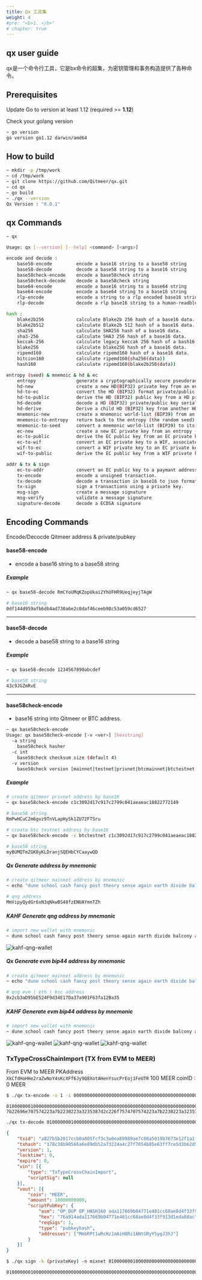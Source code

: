 ```yaml
---
title: Qx 工具集
weight: 4
#pre: "<b>1. </b>"
# chapter: true
---
```


## qx user guide
qx是一个命令行工具，它是bx命令的超集，为密钥管理和事务构造提供了各种命令。

## Prerequisites

Update Go to version at least 1.12 (required >= **1.12**)

Check your golang version

```bash
~ go version
go version go1.12 darwin/amd64
```

## How to build

```bash
~ mkdir -p /tmp/work
~ cd /tmp/work
~ git clone https://github.com/Qitmeer/qx.git
~ cd qx
~ go build
~ ./qx --version
Qx Version : "0.0.1"
```

## qx Commands

```bash
~ qx

Usage: qx [--version] [--help] <command> [<args>]

encode and decode :
    base58-encode         encode a base16 string to a base58 string
    base58-decode         decode a base58 string to a base16 string
    base58check-encode    encode a base58check string
    base58check-decode    decode a base58check string
    base64-encode         encode a base16 string to a base64 string
    base64-encode         encode a base64 string to a base16 string
    rlp-encode            encode a string to a rlp encoded base16 string
    rlp-decode            decode a rlp base16 string to a human-readble representation

hash :
    blake2b256            calculate Blake2b 256 hash of a base16 data.
    blake2b512            calculate Blake2b 512 hash of a base16 data.
    sha256                calculate SHA256 hash of a base16 data.
    sha3-256              calculate SHA3 256 hash of a base16 data.
    keccak-256            calculate legacy keccak 256 hash of a bash16 data.
    blake256              calculate blake256 hash of a base16 data.
    ripemd160             calculate ripemd160 hash of a base16 data.
    bitcion160            calculate ripemd160(sha256(data))
    hash160               calculate ripemd160(blake2b256(data))

entropy (seed) & mnemoic & hd & ec
    entropy               generate a cryptographically secure pseudorandom entropy (seed)
    hd-new                create a new HD(BIP32) private key from an entropy (seed)
    hd-to-ec              convert the HD (BIP32) format private/public key to a EC private/public key
    hd-to-public          derive the HD (BIP32) public key from a HD private key
    hd-decode             decode a HD (BIP32) private/public key serialization format
    hd-derive             Derive a child HD (BIP32) key from another HD public or private key.
    mnemonic-new          create a mnemonic world-list (BIP39) from an entropy
    mnemonic-to-entropy   return back to the entropy (the random seed) from a mnemonic world list (BIP39)
    mnemonic-to-seed      convert a mnemonic world-list (BIP39) to its 512 bits seed 
    ec-new                create a new EC private key from an entropy (seed).
    ec-to-public          derive the EC public key from an EC private key (the compressed format by default )
    ec-to-wif             convert an EC private key to a WIF, associates with the compressed public key by default.
    wif-to-ec             convert a WIF private key to an EC private key.
    wif-to-public         derive the EC public key from a WIF private key.

addr & tx & sign
    ec-to-addr            convert an EC public key to a paymant address. default is nox address
    tx-encode             encode a unsigned transaction.
    tx-decode             decode a transaction in base16 to json format.
    tx-sign               sign a transactions using a private key.
    msg-sign              create a message signature
    msg-verify            validate a message signature
    signature-decode      decode a ECDSA signature

```

## Encoding Commands

Encode/Decocde Qitmeer address & private/pubkey

#### base58-encode

- encode a base16 string to a base58 string

##### Example

```bash
~ qx base58-decode RmCYoUMqKZopUkai2YhUFHR9UeqjeyjTAgW
```

```bash
# base16 string
0df144d959afb6db4ad730a6e2c0daf46ceeb98c53a059cd6527
```

---

#### base58-decode

- decode a base58 string to a base16 string

##### Example

```bash
~ qx base58-decode 1234567890abcdef
```

```bash
# base58 string
43c9JGZmRvE
```

---

#### base58check-encode

- base16 string into Qitmeer or BTC address.

```bash
~ qx base58check-encode
Usage: qx base58check-encode [-v <ver>] [hexstring]
  -a string
    base58check hasher
  -c int
    base58check checksum size (default 4)
  -v version
    base58check version [mainnet|testnet|privnet|btcmainnet|btctestnet|btcregressionnet] (default privnet)
```

##### Example

```bash
# create qitmeer privnet address by base16
~ qx base58check-encode c1c3092d17c917c2799c041aeaeac18822772149

# base58 string
RmPwHCuC2m6gvz9TnVLapHySk1ZU72FTSru
```

```bash
# create btc testnet address by base16
~ qx base58check-encode -v btctestnet c1c3092d17c917c2799c041aeaeac18822772149

# base58 string
myBUMQTmZGK8yKLDranjSQEHbCYCaaywQD
```


##### Qx Generate address by mnemonic

```bash
# create qitmeer mainnet address by mnemonic
~ echo "dune school cash fancy post theory sense again earth divide balcony always"|qx mnemonic-to-seed | qx ec-new |qx ec-to-public|qx ec-to-addr

# qng address
MmVipyQydGr6xN3qNkwBS48fzENUAYmnTZh
```

##### KAHF Generate qng address by mnemonic

```bash
# import new wallet with mnemonic
~ dune school cash fancy post theory sense again earth divide balcony always
```
![kahf-qng-wallet](./wallet/kahf.jpeg)


##### Qx Generate evm bip44 address by mnemonic

```bash
# create qitmeer mainnet address by mnemonic
~ echo "dune school cash fancy post theory sense again earth divide balcony always"|qx mnemonic-to-seed|qx hd-new -v bip32|qx hd-derive -v bip32 -p "m/44'/60'/0'/0/0"|qx hd-to-ec -v bip32|qx ec-to-public|qx ec-to-ethaddr

# qng evm | eth | bsc address
0x2cb3aD95bE524F9d34E17Da37a901F63fa12Ba35
```

##### KAHF Generate evm bip44 address by mnemonic

```bash
# import new wallet with mnemonic
~ dune school cash fancy post theory sense again earth divide balcony always
```
![kahf-qng-wallet](./wallet/eth.jpeg)
![kahf-qng-wallet](./wallet/bsc.jpeg)
![kahf-qng-wallet](./wallet/evm.jpeg)

### TxTypeCrossChainImport  (TX from EVM to MEER)
From EVM to MEER PKAddress ```XkCfdHoHHe2raZwNoY4sKcXFf6Jy9Q8XotAHenYsucPrEoj1FeUTR``` 100 MEER coinID : 0 MEER
```bash
$ ./qx tx-encode -v 1 -i 0000000000000000000000000000000000000000000000000000000000000000:4294967294:258:TxTypeCrossChainImport -l 0 -o Tk6uJDaurxqPrg2bZqBa9XSpUcakebZ6EU1u9qqHNDcNW2MyeTtbX:10:0:TxTypeCrossChainImport
```
```output
01000000010000000000000000000000000000000000000000000000000000000000000000feffffff0201000001000000e40b54020000001976a914ada117669b04771e481cc68ae8d4f33f913d1eda88ac0000000000000000cba5c3620100-7b22696e707574223a7b2230223a3235387d2c226f7574707574223a7b2230223a3235387d7d
```
```bash
./qx tx-decode 01000000010000000000000000000000000000000000000000000000000000000000000000feffffff0201000001000000ca9a3b000000001976a914ada117669b04771e481cc68ae8d4f33f913d1eda88ac0000000000000000889b4d630100-7b22696e707574223a7b2230223a3235387d2c226f7574707574223a7b2230223a3235387d7d
```
```json
{
	"txid": "a827b5b2017ccb0a805fcf3c3a0ea89989ae7c86a5019b7673e12f1a1f730e70",
	"txhash": "178c38b90566a6e89db52a73224a4c27f7854b85e63ff7ce5d3b62d538095545",
	"version": 1,
	"locktime": 0,
	"expire": 0,
	"vin": [{
		"type": "TxTypeCrossChainImport",
		"scriptSig": null
	}],
	"vout": [{
		"coin": "MEER",
		"amount": 10000000000,
		"scriptPubKey": {
			"asm": "OP_DUP OP_HASH160 ada117669b04771e481cc68ae8d4f33f913d1eda OP_EQUALVERIFY OP_CHECKSIG",
			"hex": "76a914ada117669b04771e481cc68ae8d4f33f913d1eda88ac",
			"reqSigs": 1,
			"type": "pubkeyhash",
			"addresses": ["MmbRPt1wRcHz1mAiH8Ri1ANtGRyY5ygJ3hJ"]
		}
	}]
}
```
```bash
$ ./qx sign -k (privateKey) -n mixnet 01000000010000000000000000000000000000000000000000000000000000000000000000feffffff0201000001000000e40b54020000001976a914ada117669b04771e481cc68ae8d4f33f913d1eda88ac0000000000000000cba5c3620100-7b22696e707574223a7b2230223a3235387d2c226f7574707574223a7b2230223a3235387d7d
```
```output
01000000010000000000000000000000000000000000000000000000000000000000000000feffffff0201000001000000e40b54020000001976a914ada117669b04771e481cc68ae8d4f33f913d1eda88ac0000000000000000cba5c3620180354d6b42384655315135444761556e7753733679446a36364a7747654550394b4c5461786b626d5351684e396e546d70336566356a6b49483045022100ec14a41b314afc8c4348bab9122176f8d6b4ccbcaf4be1d2dc9be539cf89d98202203eb78a38c0403a8a8bcb63a30f4f39e1bd05031f55bd4c31a902567a5d6f155601
```